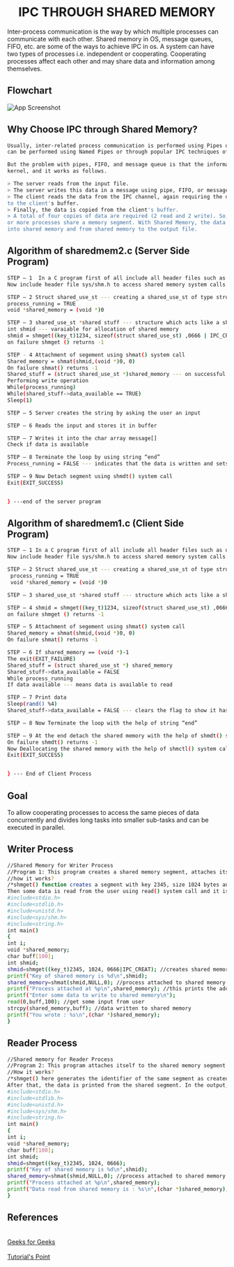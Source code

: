 <h1 align="center">IPC THROUGH SHARED MEMORY</h1>
Inter-process communication is the way by which multiple processes can communicate with each other. Shared memory in OS, message queues, FIFO, etc. are some of the ways to achieve IPC in os. A system can have two types of processes i.e. independent or cooperating. Cooperating processes affect each other and may share data and information among themselves.



## Flowchart

![App Screenshot](https://github.com/Suresh-Dub/OPERATING-SYSTEM-PROJECT/blob/main/Images/Shared%20Memory.png)


## Why Choose IPC through Shared Memory?

   ```bash
Usually, inter-related process communication is performed using Pipes or Named Pipes. And unrelated processes communication
can be performed using Named Pipes or through popular IPC techniques of Shared Memory and Message Queues.

But the problem with pipes, FIFO, and message queue is that the information exchange between two processes goes through the 
kernel, and it works as follows.

> The server reads from the input file.
> The server writes this data in a message using pipe, FIFO, or message queue.
> The client reads the data from the IPC channel, again requiring the data to be copied from the kernel's IPC buffer 
  to the client's buffer.
> Finally, the data is copied from the client's buffer.
> A total of four copies of data are required (2 read and 2 write). So, shared memory provides a way by letting two 
  or more processes share a memory segment. With Shared Memory, the data is only copied twice, from the input file 
  into shared memory and from shared memory to the output file.
   ```

## Algorithm of sharedmem2.c (Server Side Program) 

   ```bash
STEP – 1  In a C program first of all include all header files such as unistd.h , stdlib.h ,  stdio.h , string.h 
 Now include header file sys/shm.h to access shared memory system calls 

   ```
 ```bash
STEP – 2 Struct shared_use_st --- creating a shared_use_st of type struct  int data_available --- variable which indicates data is available  char message[Text_SZ] --- char array to hold the input string  main(){ 
 process_running = TRUE 
 void *shared_memory = (void *)0 

   ```
 ```bash
STEP – 3 shared_use_st *shared stuff --- structure which acts like a shared memory  char buffer[BUFSIZ] 
 int shmid --- varaiable for allocation of shared memory 
 shmid = shmget((key_t)1234, sizeof(struct shared_use_st) ,0666 | IPC_CREAt) ---  Allocation of Shared Memory 
 on failure shmget () returns -1

   ```
 ```bash
STEP - 4 Attachment of segement using shmat() system call 
 Shared_memory = shmat(shmid,(void *)0, 0) 
 On failure shmat() returns -1
 Shared_stuff = (struct shared_use_st *)shared_memory --- on successful  attachment of segment 
 Performing write operation 
 While(process_running) 
 While(shared_stuff->data_available == TRUE) 
 Sleep(1) 

   ```
 ```bash
STEP – 5 Server creates the string by asking the user an input 

   ```
 ```bash
STEP – 6 Reads the input and stores it in buffer 

   ```
 ```bash
STEP – 7 Writes it into the char array message[] 
 Check if data is available 

   ```
 ```bash
STEP – 8 Terminate the loop by using string “end” 
 Process_running = FALSE --- indicates that the data is written and sets the flag

   ```
 ```bash
STEP – 9 Now Detach segment using shmdt() system call 
 Exit(EXIT_SUCCESS) 

   ```
   
  
  ```bash

 } ---end of the server program 

   ```

 
 ## Algorithm of sharedmem1.c (Client Side Program) 
 
 ```bash
STEP – 1 In a C program first of all include all header files such as unistd.h , stdlib.h ,  stdio.h , string.h 
Now include header file sys/shm.h to access shared memory system calls. Now include header file sys/shm.h to access shared memory system calls. 
```
   
```bash
STEP – 2 Struct shared_use_st --- creating a shared_use_st of type struct  int data_available --- variable which indicates data is available  char message[Text_SZ] --- char array to hold the input string  main(){ 
 process_running = TRUE 
 void *shared_memory = (void *)0 

   ```
   
```bash
STEP – 3 shared_use_st *shared stuff --- structure which acts like a shared memory  int shmid --- varaiable for allocation of shared memory
   ``` 
   
 ```bash
 STEP – 4 shmid = shmget((key_t)1234, sizeof(struct shared_use_st) ,0666 | IPC_CREAt) ---  Allocation of Shared Memory 
 on failure shmget () returns -1 

   ``` 
   
   ```bash
STEP – 5 Attachment of segement using shmat() system call 
 Shared_memory = shmat(shmid,(void *)0, 0) 
 On failure shmat() returns -1 

   ``` 
   
   ```bash
STEP – 6 If shared_memory == (void *)-1 
 The exit(EXIT_FAILURE) 
 Shared_stuff = (struct shared_use_st *) shared_memory 
 Shared_stuff->data_available = FALSE 
 While process_running 
 If data available --- means data is available to read 

   ```
   
   
 ```bash
STEP – 7 Print data 
 Sleep(rand() %4) 
 Shared_stuff->data_available = FALSE --- clears the flag to show it has read the  data 

   ``` 
   
   ```bash
STEP – 8 Now Terminate the loop with the help of string “end” 

   ``` 
   
   ```bash
STEP – 9 At the end detach the shared memory with the help of shmdt() system call or  function 
 On failure shmdt() returns -1 
 Now Deallocating the shared memory with the help of shmctl() system call  Which on failure returns -1 
 Exit(EXIT_SUCCESS) 

   ```
   
 ```bash
 
 } --- End of Client Process

   ```


## Goal
To allow cooperating processes to access the same pieces of data concurrently and divides long tasks into smaller sub-tasks and can be executed in parallel.



## Writer Process
   ```bash
//Shared Memory for Writer Process
//Program 1: This program creates a shared memory segment, attaches itself to it and then writes some content into the shared memory segment.
//how it works?
/*shmget() function creates a segment with key 2345, size 1024 bytes and read and write permissions for all users. It returns the identifier of the segment which gets store in shmid. This identifier is used in shmat() to attach the shared segment to the address space of the process. NULL in shmat() means that the OS will itself attach the shared segment at a suitable address of this process.
Then some data is read from the user using read() system call and it is finally written to the shared segment using strcpy() function.*/
#include<stdio.h>
#include<stdlib.h>
#include<unistd.h>
#include<sys/shm.h>
#include<string.h>
int main()
{
int i;
void *shared_memory;
char buff[100];
int shmid;
shmid=shmget((key_t)2345, 1024, 0666|IPC_CREAT); //creates shared memory segment with key 2345, having size 1024 bytes. IPC_CREAT is used to create the shared segment if it does not exist. 0666 are the permisions on the shared segment
printf("Key of shared memory is %d\n",shmid);
shared_memory=shmat(shmid,NULL,0); //process attached to shared memory segment
printf("Process attached at %p\n",shared_memory); //this prints the address where the segment is attached with this process
printf("Enter some data to write to shared memory\n");
read(0,buff,100); //get some input from user
strcpy(shared_memory,buff); //data written to shared memory
printf("You wrote : %s\n",(char *)shared_memory);
}
   ```
## Reader Process
 ```bash
//Shared memory for Reader Process
//Program 2: This program attaches itself to the shared memory segment created in Program 1. Finally, it reads the content of the shared memory
//How it works?
/*shmget() here generates the identifier of the same segment as created in Program 1. Remember to give the same key value. The only change is, do not write IPC_CREAT as the shared memory segment is already created. Next, shmat() attaches the shared segment to the current process.
After that, the data is printed from the shared segment. In the output, you will see that it is the same data that you have written while executing the Program 1.*/
#include<stdio.h>
#include<stdlib.h>
#include<unistd.h>
#include<sys/shm.h>
#include<string.h>
int main()
{
int i;
void *shared_memory;
char buff[100];
int shmid;
shmid=shmget((key_t)2345, 1024, 0666);
printf("Key of shared memory is %d\n",shmid);
shared_memory=shmat(shmid,NULL,0); //process attached to shared memory segment
printf("Process attached at %p\n",shared_memory);
printf("Data read from shared memory is : %s\n",(char *)shared_memory);
}
   ```





##


## References 
<br> <a href="https://www.geeksforgeeks.org/inter-process-communication-ipc/">Geeks for Geeks</a> </br>
<br> <a href="https://www.tutorialspoint.com/what-is-interprocess-communication">Tutorial's Point</a> </br>





